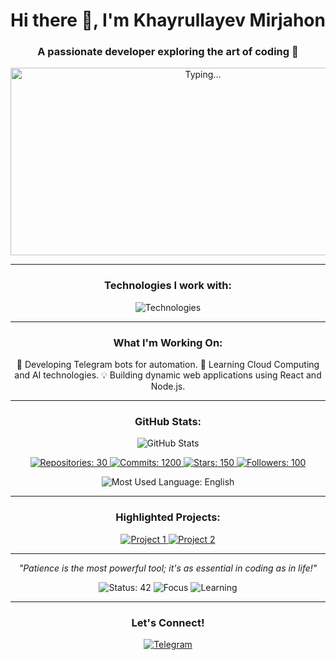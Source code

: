 <!-- Profilning Asosiy Qismi -->
<h1 align="center">Hi there 👋, I'm Khayrullayev Mirjahon</h1>
<h3 align="center">A passionate developer exploring the art of coding 🌟</h3>

<!-- Dinamik banner -->
<p align="center">
  <img src="https://media.giphy.com/media/xT9IgzoKnwFNmISR8I/giphy.gif" alt="Typing..." width="600" height="300"/>
</p>

---

<!-- Texnologiyalar -->
<h3 align="center">Technologies I work with:</h3>
<p align="center">
  <img src="https://skillicons.dev/icons?i=js,python,cpp,html,css,react,git,github,docker,linux" alt="Technologies" />
</p>

---

<!-- Faoliyat -->
<h3 align="center">What I'm Working On:</h3>
<p align="center">
  🚀 Developing Telegram bots for automation.  
  🌱 Learning Cloud Computing and AI technologies.  
  💡 Building dynamic web applications using React and Node.js.  
</p>

---

<!-- Profil statistikasi -->
<h3 align="center">GitHub Stats:</h3>
<p align="center">
  <img src="https://github-readme-stats.vercel.app/api?username=mirjahon_022&show_icons=true&theme=radical" alt="GitHub Stats" />
</p>

<p align="center">
  <!-- Aylana statistikalar -->
  <a href="#">
    <img src="https://img.shields.io/badge/Repositories-30-blue?style=for-the-badge&logo=github&logoWidth=20&logoColor=white&labelColor=black&color=darkblue" alt="Repositories: 30" />
  </a>
  <a href="#">
    <img src="https://img.shields.io/badge/Commits-1200-purple?style=for-the-badge&logo=git&logoWidth=20&logoColor=white&labelColor=black&color=darkviolet" alt="Commits: 1200" />
  </a>
  <a href="#">
    <img src="https://img.shields.io/badge/Stars-150-yellow?style=for-the-badge&logo=github&logoWidth=20&logoColor=white&labelColor=black&color=gold" alt="Stars: 150" />
  </a>
  <a href="#">
    <img src="https://img.shields.io/badge/Followers-100-green?style=for-the-badge&logo=github&logoWidth=20&logoColor=white&labelColor=black&color=green" alt="Followers: 100" />
  </a>
</p>

<p align="center">
  <!-- Max ishlatiladigan til: Ingliz tili -->
  <img src="https://img.shields.io/badge/Most%20Used%20Language-English-blue?style=for-the-badge&logo=language&logoColor=white" alt="Most Used Language: English" />
</p>

---

<!-- Loyihalar -->
<h3 align="center">Highlighted Projects:</h3>
<p align="center">
  <a href="https://github.com/mirjahon_022/project1" target="_blank">
    <img src="https://img.shields.io/badge/-Project%201-blueviolet?style=for-the-badge&logo=github&logoColor=white" alt="Project 1" />
  </a>
  <a href="https://github.com/mirjahon_022/project2" target="_blank">
    <img src="https://img.shields.io/badge/-Project%202-darkorange?style=for-the-badge&logo=github&logoColor=white" alt="Project 2" />
  </a>
</p>

---

<!-- Iqtibos -->
<p align="center">
  <em>"Patience is the most powerful tool; it's as essential in coding as in life!"</em>
</p>

<!-- Badge'lar -->
<p align="center">
  <!-- Istalgan raqamlar bilan Status -->
  <img src="https://img.shields.io/badge/Status-42-blue?style=for-the-badge&logo=github" alt="Status: 42" />
  <img src="https://img.shields.io/badge/Focus-FullStack-yellow?style=for-the-badge" alt="Focus" />
  <img src="https://img.shields.io/badge/Learning-Cloud%20Computing-green?style=for-the-badge" alt="Learning" />
</p>

---

<!-- Telegram havolasi -->
<h3 align="center">Let's Connect!</h3>
<p align="center">
  <a href="https://t.me/Mirjahon022" target="_blank">
    <img src="https://img.shields.io/badge/Telegram-2CA5E0?style=for-the-badge&logo=telegram&logoColor=white" alt="Telegram" />
  </a>
</p>
